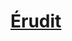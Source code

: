 ﻿---
!LinkItem
Link: background_erudit_hd.md
NameLink: <!--NameLink-->[Érudit](hd_background_erudit.md)<!--/NameLink-->
Id: backgrounds_hd.md#Érudit
ParentLink: backgrounds_hd.md#historique
Name: Érudit
ParentName: Historique
Attributes: {}
AttributesDictionary: >+
  {}

---




# [Érudit](hd_background_erudit.md)



